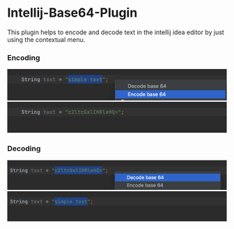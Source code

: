 # Intellij-Base64-Plugin

This plugin helps to encode and decode text in the intellij idea editor by just using the contextual menu.
### Encoding
![img_1.png](.images/img_1.png)
![img_2.png](.images/img_2.png)
### Decoding
![img.png](.images/img_3.png)
![img_1.png](.images/img_4.png)